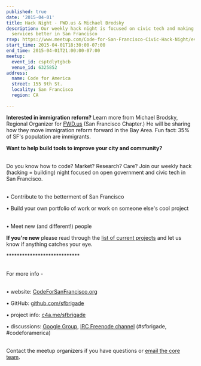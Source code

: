 ```yaml
---
published: true
date: '2015-04-01'
title: Hack Night - FWD.us & Michael Brodsky
description: Our weekly hack night is focused on civic tech and making government
  services better in San Francisco
rsvp: https://www.meetup.com/Code-for-San-Francisco-Civic-Hack-Night/events/220315512/
start_time: 2015-04-01T18:30:00-07:00
end_time: 2015-04-01T21:00:00-07:00
meetup:
  event_id: csptdlytgbcb
  venue_id: 6325852
address:
  name: Code for America
  street: 155 9th St.
  locality: San Francisco
  region: CA

---
```

<!-- imported via scripts/generate-events-from-meetup -->
<p><b>Interested in immigration reform? </b>Learn more from Michael Brodsky, Regional Organizer for <a href="http://www.fwd.us/chapter_sf">FWD.us</a> (San Francisco Chapter.) He will be sharing how they move immigration reform forward in the Bay Area. Fun fact: 35% of SF's population are immigrants.<b><br/></b></p> <p>

<b>Want to help build tools to improve your city and community?</b></p> <p><br/>Do you know how to code? Market? Research? Care? Join our weekly hack (hacking = building) night focused on open government and civic tech in San Francisco.</p> <p><br/>• Contribute to the betterment of San Francisco</p> <p>• Build your own portfolio of work or work on someone else's cool project</p> <p><br/>• Meet new (and different!) people</p> <p><b>If you're new</b> please read through the <a href="http://codeforsanfrancisco.org/projects/">list of current projects</a> and let us know if anything catches your eye.</p> <p>****************************</p> <p><br/>For more info -</p> <p><br/>• website: <a href="http://www.codeforsanfrancisco.org">CodeForSanFrancisco.org</a></p> <p>• GitHub: <a href="https://www.github.com/sfbrigade">github.com/sfbrigade</a></p> <p>• project info: <a href="http://c4a.me/sfbrigade">c4a.me/sfbrigade</a></p> <p>• discussions: <a href="https://groups.google.com/forum/#!forum/code-for-san-francisco">Google Group</a>, <a href="http://webchat.freenode.net/">IRC Freenode channel</a> (#sfbrigade, #codeforamerica)</p> <p><br/>Contact the meetup organizers if you have questions or <a href="mailto:[masked]">email the core team</a>.</p> 
